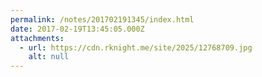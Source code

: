 ```yaml
---
permalink: /notes/201702191345/index.html
date: 2017-02-19T13:45:05.000Z
attachments:
  - url: https://cdn.rknight.me/site/2025/12768709.jpg
    alt: null
---
```



